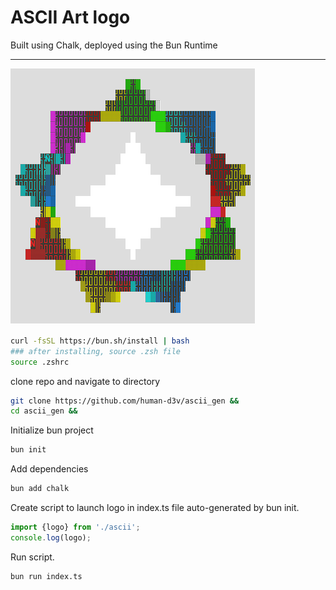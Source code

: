 # ASCII Art logo 
Built using Chalk, deployed using the Bun Runtime
______
![ascii logo](/assets/logo.png)

```bash
curl -fsSL https://bun.sh/install | bash
### after installing, source .zsh file
source .zshrc
```
clone repo and navigate to directory
```bash
git clone https://github.com/human-d3v/ascii_gen &&
cd ascii_gen &&
```
Initialize bun project
```bash
bun init
```
Add dependencies
```bash
bun add chalk
```
Create script to launch logo in index.ts file auto-generated by bun init.

```typescript
import {logo} from './ascii';
console.log(logo);
```

Run script. 
```bash
bun run index.ts
```
